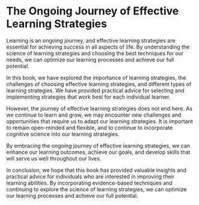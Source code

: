 The Ongoing Journey of Effective Learning Strategies
================================================================

Learning is an ongoing journey, and effective learning strategies are essential for achieving success in all aspects of life. By understanding the science of learning strategies and choosing the best techniques for our needs, we can optimize our learning processes and achieve our full potential.

In this book, we have explored the importance of learning strategies, the challenges of choosing effective learning strategies, and different types of learning strategies. We have provided practical advice for selecting and implementing strategies that work best for each individual learner.

However, the journey of effective learning strategies does not end here. As we continue to learn and grow, we may encounter new challenges and opportunities that require us to adapt our learning strategies. It is important to remain open-minded and flexible, and to continue to incorporate cognitive science into our learning strategies.

By embracing the ongoing journey of effective learning strategies, we can enhance our learning outcomes, achieve our goals, and develop skills that will serve us well throughout our lives.

In conclusion, we hope that this book has provided valuable insights and practical advice for individuals who are interested in improving their learning abilities. By incorporating evidence-based techniques and continuing to explore the science of learning strategies, we can optimize our learning processes and achieve our full potential.
